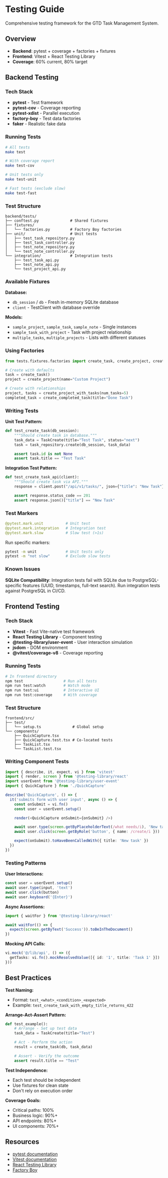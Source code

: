 # Testing Guide

Comprehensive testing framework for the GTD Task Management System.

## Overview

- **Backend**: pytest + coverage + factories + fixtures
- **Frontend**: Vitest + React Testing Library
- **Coverage**: 60% current, 80% target

## Backend Testing

### Tech Stack

- **pytest** - Test framework
- **pytest-cov** - Coverage reporting
- **pytest-xdist** - Parallel execution
- **factory-boy** - Test data factories
- **faker** - Realistic fake data

### Running Tests

```bash
# All tests
make test

# With coverage report
make test-cov

# Unit tests only
make test-unit

# Fast tests (exclude slow)
make test-fast
```

### Test Structure

```
backend/tests/
├── conftest.py              # Shared fixtures
├── fixtures/
│   └── factories.py         # Factory Boy factories
├── unit/                    # Unit tests
│   ├── test_task_repository.py
│   ├── test_task_controller.py
│   ├── test_note_repository.py
│   └── test_note_controller.py
└── integration/             # Integration tests
    ├── test_task_api.py
    ├── test_note_api.py
    └── test_project_api.py
```

### Available Fixtures

**Database:**
- `db_session` / `db` - Fresh in-memory SQLite database
- `client` - TestClient with database override

**Models:**
- `sample_project`, `sample_task`, `sample_note` - Single instances
- `sample_task_with_project` - Task with project relationship
- `multiple_tasks`, `multiple_projects` - Lists with different statuses

### Using Factories

```python
from tests.fixtures.factories import create_task, create_project, create_note

# Create with defaults
task = create_task()
project = create_project(name="Custom Project")

# Create with relationships
project, tasks = create_project_with_tasks(num_tasks=5)
completed_task = create_completed_task(title="Done Task")
```

### Writing Tests

**Unit Test Pattern:**
```python
def test_create_task(db_session):
    """Should create task in database."""
    task_data = TaskCreate(title="Test Task", status="next")
    task = task_repository.create(db_session, task_data)

    assert task.id is not None
    assert task.title == "Test Task"
```

**Integration Test Pattern:**
```python
def test_create_task_api(client):
    """Should create task via API."""
    response = client.post("/api/v1/tasks/", json={"title": "New Task"})

    assert response.status_code == 201
    assert response.json()["title"] == "New Task"
```

### Test Markers

```python
@pytest.mark.unit          # Unit test
@pytest.mark.integration   # Integration test
@pytest.mark.slow          # Slow test (>1s)
```

Run specific markers:
```bash
pytest -m unit             # Unit tests only
pytest -m "not slow"       # Exclude slow tests
```

### Known Issues

**SQLite Compatibility**: Integration tests fail with SQLite due to PostgreSQL-specific features (UUID, timestamps, full-text search). Run integration tests against PostgreSQL in CI/CD.

## Frontend Testing

### Tech Stack

- **Vitest** - Fast Vite-native test framework
- **React Testing Library** - Component testing
- **@testing-library/user-event** - User interaction simulation
- **jsdom** - DOM environment
- **@vitest/coverage-v8** - Coverage reporting

### Running Tests

```bash
# In frontend directory
npm test                  # Run all tests
npm run test:watch        # Watch mode
npm run test:ui           # Interactive UI
npm run test:coverage     # With coverage
```

### Test Structure

```
frontend/src/
├── test/
│   └── setup.ts              # Global setup
└── components/
    ├── QuickCapture.tsx
    ├── QuickCapture.test.tsx # Co-located tests
    ├── TaskList.tsx
    └── TaskList.test.tsx
```

### Writing Component Tests

```typescript
import { describe, it, expect, vi } from 'vitest'
import { render, screen } from '@testing-library/react'
import userEvent from '@testing-library/user-event'
import { QuickCapture } from './QuickCapture'

describe('QuickCapture', () => {
  it('submits form with user input', async () => {
    const onSubmit = vi.fn()
    const user = userEvent.setup()

    render(<QuickCapture onSubmit={onSubmit} />)

    await user.type(screen.getByPlaceholderText(/what needs/i), 'New task')
    await user.click(screen.getByRole('button', { name: /create/i }))

    expect(onSubmit).toHaveBeenCalledWith({ title: 'New task' })
  })
})
```

### Testing Patterns

**User Interactions:**
```typescript
const user = userEvent.setup()
await user.type(input, 'text')
await user.click(button)
await user.keyboard('{Enter}')
```

**Async Assertions:**
```typescript
import { waitFor } from '@testing-library/react'

await waitFor(() => {
  expect(screen.getByText('Success')).toBeInTheDocument()
})
```

**Mocking API Calls:**
```typescript
vi.mock('@/lib/api', () => ({
  getTasks: vi.fn().mockResolvedValue([{ id: '1', title: 'Task 1' }])
}))
```

## Best Practices

**Test Naming:**
- Format: `test_<what>_<condition>_<expected>`
- Example: `test_create_task_with_empty_title_returns_422`

**Arrange-Act-Assert Pattern:**
```python
def test_example():
    # Arrange - Set up test data
    task_data = TaskCreate(title="Test")

    # Act - Perform the action
    result = create_task(db, task_data)

    # Assert - Verify the outcome
    assert result.title == "Test"
```

**Test Independence:**
- Each test should be independent
- Use fixtures for clean state
- Don't rely on execution order

**Coverage Goals:**
- Critical paths: 100%
- Business logic: 90%+
- API endpoints: 80%+
- UI components: 70%+

## Resources

- [pytest documentation](https://docs.pytest.org/)
- [Vitest documentation](https://vitest.dev/)
- [React Testing Library](https://testing-library.com/react)
- [Factory Boy](https://factoryboy.readthedocs.io/)
